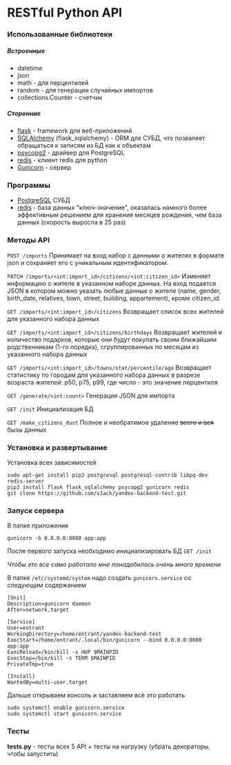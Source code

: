 # RESTful Python API
### Использованные библиотеки
##### Встроенные
- datetime
- json
- math - для перцентилей
- random - для генерации случайных импортов
- collections.Counter - счетчик

##### Сторонние
- [flask](https://palletsprojects.com/p/flask/ "flask") - framework для веб-приложений
- [SQLAlchemy](https://www.sqlalchemy.org "SQLAlchemy") (flask_sqlalchemy) - ORM для СУБД, что позваляет обращаться к записям из БД как к объектам
- [psycopg2](https://pypi.org/project/psycopg2/ "psycopg2") - драйвер для PostgreSQL
- [redis](https://github.com/andymccurdy/redis-py "redis") - клиент redis для python
- [Gunicorn](https://gunicorn.org "Gunicorn") - сервер

### Программы
- [PostgreSQL](https://www.postgresql.org "PostgreSQL") СУБД
- [redis](https://redis.io "https://redis.io") - база данных "ключ-значение", оказалась намного более эффективным решением для хранения месяцев рождения, чем база данных (скорость выросла в 25 раз)

### Методы API
`POST /imports`
Принимает на вход набор с данными о жителях в формате json и сохраняет его с уникальным идентификатором.

`PATCH /imports/<int:import_id>/citizens/<int:citizen_id>`
Изменяет информацию о жителе в указанном наборе данных. На вход подается JSON в котором можно указать любые данные о жителе (name, gender, birth_date, relatives, town, street, building, appartement), кроме citizen_id.

`GET /imports/<int:import_id>/citizens`
Возвращает список всех жителей для указанного набора данных

`GET /imports/<int:import_id>/citizens/birthdays`
Возвращает жителей и количество подарков, которые они будут покупать своим ближайшим родственникам (1-го порядка), сгруппированных по месяцам из указанного набора данных

`GET /imports/<int:import_id>/towns/stat/percentile/age`
Возвращает статистику по городам для указанного набора данных в разрезе возраста жителей: p50, p75, p99, где число - это значение перцентиля

`GET /generate/<int:count>`
Генерация JSON для импорта

`GET /init`
Инициализация БД

`GET /make_citizens_dust`
Полное и необратимое удаление ~~всего и вся~~ бызы данных

### Установка и развертывание
Установка всех зависимостей

    sudo apt-get install pip3 postgresql postgresql-contrib libpq-dev redis-server
    pip3 install flask flask_sqlalchemy psycopg2 gunicorn redis
    git clone https://github.com/v1ack/yandex-backend-test.git

### Запуск сервера
В папке приложения

    gunicorn -b 0.0.0.0:8080 app:app
После первого запуска необходимо инициализировать БД `GET /init`

_Чтобы это все само работало мне понадобилось очень много времени_

В папке `/etc/systemd/system` надо создать `gunicorn.service` со следующим содержанием

    [Unit]
    Description=gunicorn daemon
    After=network.target
    
    [Service]
    User=entrant
    WorkingDirectory=/home/entrant/yandex-backend-test
    ExecStart=/home/entrant/.local/bin/gunicorn --bind 0.0.0.0:8080 app:app
    ExecReload=/bin/kill -s HUP $MAINPID
    ExecStop=/bin/kill -s TERM $MAINPID
    PrivateTmp=true
    
    [Install]
    WantedBy=multi-user.target
Дальше открываем консоль и заставляем всё это работать

    sudo systemctl enable gunicorn.service
    sudo systemctl start gunicorn.service

### Тесты
**tests.py** - тесты всех 5 API + тесты на нагрузку (убрать декораторы, чтобы запустить)